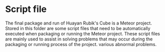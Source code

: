  # Script file

The final package and run of Huayan Rubik's Cube is a Meteor project. Stored in this folder are some script files that need to be automatically executed when packaging or running the Meteor project. These script files are mainly used to assist in solving problems that may occur during the packaging or running process of the project. various abnormal problems.